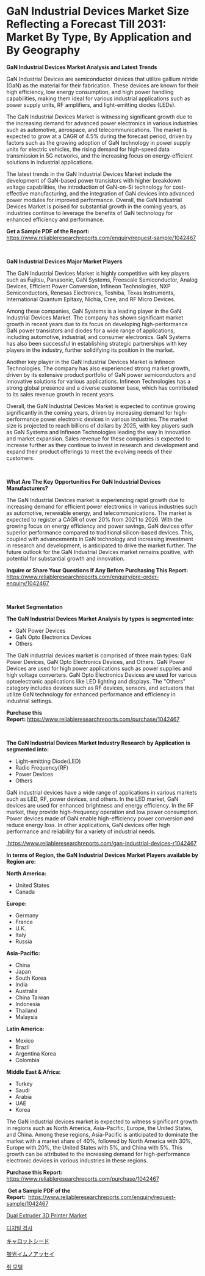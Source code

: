 <p><h1>GaN Industrial Devices Market Size Reflecting a Forecast Till 2031: Market By Type, By Application and By Geography</h1></p><p><strong>GaN Industrial Devices Market Analysis and Latest Trends</strong></p>
<p><p>GaN Industrial Devices are semiconductor devices that utilize gallium nitride (GaN) as the material for their fabrication. These devices are known for their high efficiency, low energy consumption, and high power handling capabilities, making them ideal for various industrial applications such as power supply units, RF amplifiers, and light-emitting diodes (LEDs).</p><p>The GaN Industrial Devices Market is witnessing significant growth due to the increasing demand for advanced power electronics in various industries such as automotive, aerospace, and telecommunications. The market is expected to grow at a CAGR of 4.5% during the forecast period, driven by factors such as the growing adoption of GaN technology in power supply units for electric vehicles, the rising demand for high-speed data transmission in 5G networks, and the increasing focus on energy-efficient solutions in industrial applications.</p><p>The latest trends in the GaN Industrial Devices Market include the development of GaN-based power transistors with higher breakdown voltage capabilities, the introduction of GaN-on-Si technology for cost-effective manufacturing, and the integration of GaN devices into advanced power modules for improved performance. Overall, the GaN Industrial Devices Market is poised for substantial growth in the coming years, as industries continue to leverage the benefits of GaN technology for enhanced efficiency and performance.</p></p>
<p><strong>Get a Sample PDF of the Report:&nbsp;</strong> <a href="https://www.reliableresearchreports.com/enquiry/request-sample/1042467">https://www.reliableresearchreports.com/enquiry/request-sample/1042467</a></p>
<p>&nbsp;</p>
<p><strong>GaN Industrial Devices Major Market Players</strong></p>
<p><p>The GaN Industrial Devices Market is highly competitive with key players such as Fujitsu, Panasonic, GaN Systems, Freescale Semiconductor, Analog Devices, Efficient Power Conversion, Infineon Technologies, NXP Semiconductors, Renesas Electronics, Toshiba, Texas Instruments, International Quantum Epitaxy, Nichia, Cree, and RF Micro Devices.</p><p>Among these companies, GaN Systems is a leading player in the GaN Industrial Devices Market. The company has shown significant market growth in recent years due to its focus on developing high-performance GaN power transistors and diodes for a wide range of applications, including automotive, industrial, and consumer electronics. GaN Systems has also been successful in establishing strategic partnerships with key players in the industry, further solidifying its position in the market.</p><p>Another key player in the GaN Industrial Devices Market is Infineon Technologies. The company has also experienced strong market growth, driven by its extensive product portfolio of GaN power semiconductors and innovative solutions for various applications. Infineon Technologies has a strong global presence and a diverse customer base, which has contributed to its sales revenue growth in recent years.</p><p>Overall, the GaN Industrial Devices Market is expected to continue growing significantly in the coming years, driven by increasing demand for high-performance power electronic devices in various industries. The market size is projected to reach billions of dollars by 2025, with key players such as GaN Systems and Infineon Technologies leading the way in innovation and market expansion. Sales revenue for these companies is expected to increase further as they continue to invest in research and development and expand their product offerings to meet the evolving needs of their customers.</p></p>
<p>&nbsp;</p>
<p><strong>What Are The Key Opportunities For GaN Industrial Devices Manufacturers?</strong></p>
<p><p>The GaN Industrial Devices market is experiencing rapid growth due to increasing demand for efficient power electronics in various industries such as automotive, renewable energy, and telecommunications. The market is expected to register a CAGR of over 20% from 2021 to 2026. With the growing focus on energy efficiency and power savings, GaN devices offer superior performance compared to traditional silicon-based devices. This, coupled with advancements in GaN technology and increasing investment in research and development, is anticipated to drive the market further. The future outlook for the GaN Industrial Devices market remains positive, with potential for substantial growth and innovation.</p></p>
<p><strong>Inquire or Share Your Questions If Any Before Purchasing This Report:</strong> <a href="https://www.reliableresearchreports.com/enquiry/pre-order-enquiry/1042467">https://www.reliableresearchreports.com/enquiry/pre-order-enquiry/1042467</a></p>
<p>&nbsp;</p>
<p><strong>Market Segmentation</strong></p>
<p><strong>The GaN Industrial Devices Market Analysis by types is segmented into:</strong></p>
<p><ul><li>GaN Power Devices</li><li>GaN Opto Electronics Devices</li><li>Others</li></ul></p>
<p><p>The GaN industrial devices market is comprised of three main types: GaN Power Devices, GaN Opto Electronics Devices, and Others. GaN Power Devices are used for high power applications such as power supplies and high voltage converters. GaN Opto Electronics Devices are used for various optoelectronic applications like LED lighting and displays. The "Others" category includes devices such as RF devices, sensors, and actuators that utilize GaN technology for enhanced performance and efficiency in industrial settings.</p></p>
<p><strong>Purchase this Report:&nbsp;</strong><a href="https://www.reliableresearchreports.com/purchase/1042467">https://www.reliableresearchreports.com/purchase/1042467</a></p>
<p>&nbsp;</p>
<p><strong>The GaN Industrial Devices Market Industry Research by Application is segmented into:</strong></p>
<p><ul><li>Light-emitting Diode(LED)</li><li>Radio Frequency(RF)</li><li>Power Devices</li><li>Others</li></ul></p>
<p><p>GaN industrial devices have a wide range of applications in various markets such as LED, RF, power devices, and others. In the LED market, GaN devices are used for enhanced brightness and energy efficiency. In the RF market, they provide high-frequency operation and low power consumption. Power devices made of GaN enable high-efficiency power conversion and reduce energy loss. In other applications, GaN devices offer high performance and reliability for a variety of industrial needs.</p></p>
<p><a href="https://www.reliableresearchreports.com/gan-industrial-devices-r1042467">&nbsp;https://www.reliableresearchreports.com/gan-industrial-devices-r1042467</a></p>
<p><strong>In terms of Region, the GaN Industrial Devices Market Players available by Region are:</strong></p>
<p>
    <p> <strong> North America: </strong>
        <ul>
            <li>United States</li>
            <li>Canada</li>
        </ul>
        </p> 
    <p> <strong> Europe: </strong>
        <ul>
            <li>Germany</li>
            <li>France</li>
            <li>U.K.</li>
            <li>Italy</li>
            <li>Russia</li>
        </ul>
        </p> 
    <p> <strong> Asia-Pacific: </strong>
        <ul>
            <li>China</li>
            <li>Japan</li>
            <li>South Korea</li>
            <li>India</li>
            <li>Australia</li>
            <li>China Taiwan</li>
            <li>Indonesia</li>
            <li>Thailand</li>
            <li>Malaysia</li>
        </ul>
        </p> 
    <p> <strong> Latin America: </strong>
        <ul>
            <li>Mexico</li>
            <li>Brazil</li>
            <li>Argentina Korea</li>
            <li>Colombia</li>
        </ul>
        </p> 
    <p> <strong> Middle East & Africa: </strong>
        <ul>
            <li>Turkey</li>
            <li>Saudi</li>
            <li>Arabia</li>
            <li>UAE</li>
            <li>Korea</li>
        </ul>
    </p>
    </p>
<p><p>The GaN industrial devices market is expected to witness significant growth in regions such as North America, Asia-Pacific, Europe, the United States, and China. Among these regions, Asia-Pacific is anticipated to dominate the market with a market share of 40%, followed by North America with 30%, Europe with 20%, the United States with 5%, and China with 5%. This growth can be attributed to the increasing demand for high-performance electronic devices in various industries in these regions.</p></p>
<p><strong>Purchase this Report: </strong><a href="https://www.reliableresearchreports.com/purchase/1042467">https://www.reliableresearchreports.com/purchase/1042467</a></p>
<p>&nbsp;<strong>Get a Sample PDF of the Report:&nbsp;&nbsp;</strong><a href="https://www.reliableresearchreports.com/enquiry/request-sample/1042467">https://www.reliableresearchreports.com/enquiry/request-sample/1042467</a></p>
<p><strong></strong></p>
<p><p><a href="https://github.com/Chiragrp22/Market-Research-Report-List-4/blob/main/dual-extruder-3d-printer-market.md">Dual Extruder 3D Printer Market</a></p><p><a href="https://github.com/fredrickeglers/Market-Research-Report-List-1/blob/main/553884526974.md">디지털 검사</a></p><p><a href="https://medium.com/@rylanaufman56456/%E3%83%8B%E3%83%B3%E3%82%B8%E3%83%B3%E3%81%AE%E7%A8%AE%E5%B8%82%E5%A0%B4%E5%B1%95%E6%9C%9B-%E6%A5%AD%E7%95%8C%E6%A6%82%E8%A6%81%E3%81%A8%E4%BA%88%E6%B8%AC-2024%E5%B9%B4%E3%81%8B%E3%82%892031%E5%B9%B4%E3%81%BE%E3%81%A7-84e171e943d8">キャロットシード</a></p><p><a href="https://github.com/hwbcz413288296/Market-Research-Report-List-1/blob/main/365519929262.md">蛍光イムノアッセイ</a></p><p><a href="https://medium.com/@rowanmaggio/%EC%A5%90-%EB%AA%A8%EB%8D%B8-%EC%8B%9C%EC%9E%A5-%EC%A1%B0%EC%82%AC-%EB%B3%B4%EA%B3%A0%EC%84%9C-%EA%B7%B8-%EC%97%AD%EC%82%AC-%EB%B0%8F-2024%EB%85%84%EB%B6%80%ED%84%B0-2031%EB%85%84%EA%B9%8C%EC%A7%80%EC%9D%98-%EC%98%88%EC%B8%A1-b03b0e6a6e2a">쥐 모델</a></p></p>